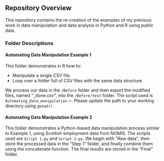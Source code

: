 ## Repository Overview

This repository contains the re-creation of the examples of my previous work in data manipulation and data analysis in Python and R using public data.

### Folder Descriptions

#### Automating Data Manipulation Example 1
This folder demonstrates in R how to:
- Manipulate a single CSV file.
- Loop over a folder full of CSV files with the same data structure.

We process our data in the `/Before` folder and then export the modified files, named "_done.csv", into the `/Before/test` folder. The script used is `Automating_Data_manipulation.r`. Please update the path to your working directory using `getwd()`.

#### Automating Data Manipulation Example 2
This folder demonstrates a Python-based data manipulation process similar to Example 1, using Scottish employment data from NOMIS. The scripts used are `Script 1.py` and `Script 2.py`. We begin with "Raw data", then store the processed data in the "Step 1" folder, and finally combine them using the concatenate function. The final results are stored in the "Final" folder.

